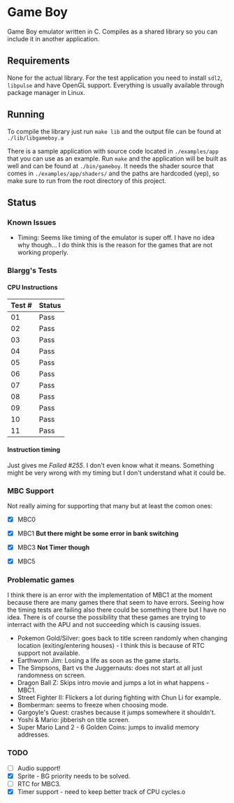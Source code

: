 # Game Boy

Game Boy emulator written in C. Compiles as a shared library so you can include it in another application.

## Requirements

None for the actual library. For the test application you need to install `sdl2`, `libpulse` and have OpenGL support. Everything is usually available through package manager in Linux.


## Running

To compile the library just run `make lib` and the output file can be found at `./lib/libgameboy.a`

There is a sample application with source code located in `./examples/app` that you can use as an example. Run `make` and the application will be built as well and can be found at `./bin/gameboy`. It needs the shader source that comes in `./examples/app/shaders/` and the paths are hardcoded (yep), so make sure to run from the root directory of this project.

## Status

### Known Issues

* Timing: Seems like timing of the emulator is super off. I have no idea why though... I do think this is the reason for the games that are not working properly.

### Blargg's Tests

#### CPU Instructions

| Test # | Status        |
|--------|---------------|
| 01     | Pass          |
| 02     | Pass          |
| 03     | Pass          |
| 04     | Pass          |
| 05     | Pass          |
| 06     | Pass          |
| 07     | Pass          |
| 08     | Pass          |
| 09     | Pass          |
| 10     | Pass          |
| 11     | Pass          |

#### Instruction timing

Just gives me *Failed #255*. I don't even know what it means. Something might be very wrong with my timing but I don't understand what it could be.


### MBC Support

Not really aiming for supporting that many but at least the comon ones:

* [x] MBC0
* [x] MBC1 **But there might be some error in bank switching**
* [x] MBC3 **Not Timer though**
* [x] MBC5


### Problematic games

I think there is an error with the implementation of MBC1 at the moment because there are many games there that seem to have errors. Seeing how the timing tests are failing also there could be something there but I have no idea. There is of course the possibility that these games are trying to interract with the APU and not succeeding which is causing issues.

* Pokemon Gold/Silver: goes back to title screen randomly when changing location (exiting/entering houses) - I think this is because of RTC support not available.
* Earthworm Jim: Losing a life as soon as the game starts.
* The Simpsons, Bart vs the Juggernauts: does not start at all just randomness on screen.
* Dragon Ball Z: Skips intro movie and jumps a lot in what happens - MBC1.
* Street Fighter II: Flickers a lot during fighting with Chun Li for example.
* Bomberman: seems to freeze when choosing mode.
* Gargoyle's Quest: crashes because it jumps somewhere it shouldn't.
* Yoshi & Mario: jibberish on title screen.
* Super Mario Land 2 - 6 Golden Coins: jumps to invalid memory addresses.


### TODO

* [ ] Audio support!
* [x] Sprite - BG priority needs to be solved.
* [ ] RTC for MBC3.
* [x] Timer support - need to keep better track of CPU cycles.o
